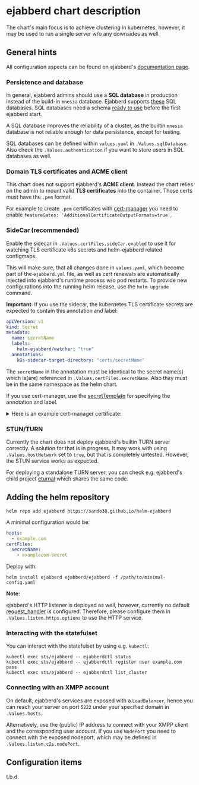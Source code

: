 # ejabberd chart description

The chart's main focus is to achieve clustering in kubernetes, however, it may
be used to run a single server w/o any downsides as well.

## General hints

All configuration aspects can be found on ejabberd's [documentation page](https://docs.ejabberd.im/admin/configuration/).

### Persistence and database

In general, ejabberd admins should use a **SQL database** in production instead
of the build-in `mnesia` database. Ejabberd supports [these](https://docs.ejabberd.im/admin/configuration/database/)
SQL databases. SQL databases need a schema [ready to use](https://docs.ejabberd.im/admin/configuration/database/#database-schema) before the first ejabberd start.

A SQL database improves the reliability of a cluster, as the builtin `mnesia`
database is not reliable enough for data persistence, except for testing.

SQL databases can be defined within `values.yaml` in `.Values.sqlDatabase`. Also
check the `.Values.authentication` if you want to store users in SQL databases
as well.

### Domain TLS certificates and ACME client

This chart does not support ejabberd's **ACME client**. Instead the chart relies
on the admin to mount valid **TLS certificates** into the container. Those certs
must have the `.pem` format.

For example to create `.pem` certificates with [cert-manager](https://cert-manager.io/docs/usage/certificate/#additional-certificate-output-formats)
you need to enable `featureGates: 'AdditionalCertificateOutputFormats=true'`.

### SideCar (recommended)

Enable the sidecar in `.Values.certFiles.sideCar.enabled` to use it for watching
TLS certificate k8s secrets and helm-ejabberd related configmaps.

This will make sure, that all changes done in `values.yaml`, which become part
of the `ejabberd.yml` file, as well as cert renewals are automatically injected
into ejabberd's runtime process w/o pod restarts. To provide new configurations
into the running helm release, use the `helm upgrade` command.

**Important**: If you use the sidecar, the kubernetes TLS certificate secrets
are expected to contain this annotation and label:

```yaml
apiVersion: v1
kind: Secret
metadata:
  name: secretName
  labels:
    helm-ejabberd/watcher: "true"
  annotations:
    k8s-sidecar-target-directory: "certs/secretName"
```

The `secretName` in the annotation must be identical to the secret name(s)
which is(are) referenced in `.Values.certFiles.secretName`. Also they must be in
the same namespace as the helm chart.

If you use cert-manager, use the [secretTemplate](https://cert-manager.io/docs/usage/certificate/#creating-certificate-resources) for specifying the annotation and label.

<details><summary>Here is an example cert-manager certificate:</summary>
<p>

```yaml
apiVersion: cert-manager.io/v1
kind: Certificate
metadata:
  name: le-cert-examplecom
  namespace: ejabberd
spec:
  secretName: le-cert-examplecom
  privateKey:
    rotationPolicy: Always
  issuerRef:
    name: letsencrypt-prod
    kind: ClusterIssuer
  commonName: "example.com"
  dnsNames:
  - "example.com"
  - "conference.example.com"
  - "proxy.example.com"
  - "upload.example.com"
  - "vjud.example.com"
  additionalOutputFormats:
  - type: CombinedPEM
  - type: DER
  secretTemplate:
    annotations:
      k8s-sidecar-target-directory: "certs/le-cert-examplecom"
    labels:
      helm-ejabberd/watcher: "true"
```

</p>
</details>

### STUN/TURN

Currently the chart does not deploy ejabberd's builtin TURN server correctly.
A solution for that is in progress. It may work with using `.Values.hostNetwork`
set to `true`, but that is completely untested. However, the STUN service works
as expected.

For deploying a standalone TURN server, you can check e.g. ejabberd's child
project [eturnal](https://github.com/processone/eturnal) which shares the same
code.

## Adding the helm repository

    helm repo add ejabberd https://sando38.github.io/helm-ejabberd

A minimal configuration would be:

```yaml
hosts:
  - example.com
certFiles:
  secretName:
    - examplecom-secret
```

Deploy with:

    helm install ejabberd ejabberd/ejabberd -f /path/to/minimal-config.yaml

**Note:**

ejabberd's HTTP listener is deployed as well, however, currently no default
[request_handler](https://docs.ejabberd.im/admin/configuration/listen-options/#request-handlers)
is configured. Therefore, please configure them in `.Values.listen.https.options`
to use the HTTP service.

### Interacting with the statefulset

You can interact with the statefulset by using e.g. `kubectl`:

```shell
kubectl exec sts/ejabberd -- ejabberdctl status
kubectl exec sts/ejabberd -- ejabberdctl register user example.com pass
kubectl exec sts/ejabberd -- ejabberdctl list_cluster
```

### Connecting with an XMPP account

On default, ejabberd's services are exposed with a `LoadBalancer`, hence you can
reach your server on port `5222` under your specified domain in `.Values.hosts`.

Alternatively, use the (public) IP address to connect with your XMPP client and
the corresponding user account. If you use `NodePort` you need to connect with
the exposed nodeport, which may be defined in `.Values.listen.c2s.nodePort`.

## Configuration items

t.b.d.
